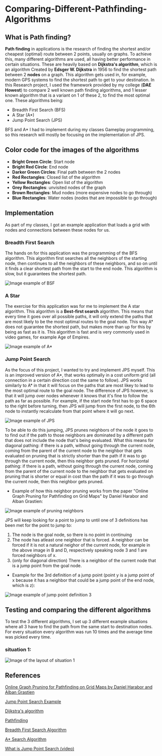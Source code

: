 # Comparing-Different-Pathfinding-Algorithms

## What is Path finding?

**Path finding** in applications is the research of finding the shortest and/or cheapest (optimal) route between 2 points, usually on graphs. To achieve this, many different algorithms are used, all having better performance in certain situations. These are heavily based on **Dijkstra's algorithm**, which is an algorithm Created by **Edsger W. Dijkstra** in 1956 to find the shortest path between 2 **nodes** on a graph. This algorithm gets used in, for example, modern GPS systems to find the shortest path to get to your destination. In this Research project, I used the framework provided by my college (**DAE Howest**) to compare 2 well known path finding algorithms, and 1 lesser known algorithm that is a variant on 1 of these 2, to find the most optimal one. These algorithms being:
* Breadth First Search (BFS)
* A Star (A*)
* Jump Point Search (JPS)

BFS and A* I had to implement during my classes Gameplay programming, so this research will mostly be focusing on the implementation of JPS.

## Color code for the images of the algorithms

- **Bright Green Circle**: Start node
- **Bright Red Circle**: End node
- **Darker Green Circles**: Final path between the 2 nodes
- **Red Rectangles**: Closed list of the algorithm
- **Yellow Rectangles**: Open list of the algorithm
- **Grey Rectangles**: unvisited nodes of the graph
- **Brown Rectangles**: Mud nodes (more expensive nodes to go through)
- **Blue Rectangles**: Water nodes (nodes that are impossible to go through)

## Implementation

As part of my classes, I got an example application that loads a grid with nodes and connections between these nodes for us. 

### Breadth First Search

The hands on for this application was the programming of the BFS algorithm. This algorithm first searches all the neighbors of the starting node, then continues to all the neighbors of these neighbors, and so on until it finds a clear shortest path from the start to the end node. This algorithm is slow, but it guarantees the shortest path.

![Image example of BSF](https://i.imgur.com/3xqAk8u.png)

### A Star

The exercise for this application was for me to implement the A star algorithm. This algorithm is a **Best-first search** algorithm. This means that every time it goes over all possible paths, it will only extend the paths that are most likely to be the most optimal routes to the goal node. This way A* does not guarantee the shortest path, but makes more than up for this by being as fast as it is. This algorithm is fast and is very commonly used in video games, for example Age of Empires. 

![Image example of A*](https://i.imgur.com/aYjdJVt.png)

### Jump Point Search

As the focus of this project, I wanted to try and implement JPS myself. This is an improved version of A*, that works optimally in a cost uniform grid (all connection in a certain direction cost the same to follow). JPS works similarly to A* in that it will focus on the paths that are most likey to lead to the most optimal route to the goal node. The difference of JPS however, is that it will jump over nodes whenever it knows that it's fine to follow the path as far as possible. For example, if the start node first has to go 6 space to the right before turning, then JPS will jump from the first node, to the 6th node to instantly recalculate from that point where it will go next.

![Image example of JPS](https://i.imgur.com/4wKZCJB.png)

To be able to do this jumping, JPS prunes neighbors of the node it goes to to find out if the path to those neighbors are dominated by a different path that does not include the node that's being evaluated.
What this means for diagonal pathing: if there is a path, without going through the current node, coming from the parent of the current node to the neighbor that gets evaluated on pruning that is strictly shorter than the path if it was to go through the current node, then this neighbor gets pruned.
For horizontal pathing: if there is a path, without going through the current node, coming from the parent of the current node to the neighbor that gets evaluated on pruning that is shorter or equal in cost than the path if it was to go through the current node, then this neighbor gets pruned.

- Example of how this neighbor pruning works from the paper "Online Graph Pruning for Pathfinding on Grid Maps" by Daniel Harabor and Alban Grastien:

![Image example of pruning neighbors](https://i.imgur.com/WJIrUek.png)

JPS will keep looking for a point to jump to until one of 3 definitions has been met for the point to jump to:
1. The node is the goal node, so there is no point in continuing 
2. The node has atleast one neighbor that is forced. A neighbor can be forced if it is not a natural neighor of the current node, for example in the above image in B and D, respectively speaking node 3 and 1 are forced neighbors of x.
3. (only for diagonal direction) There is a neighbor of the current node that is a jump point from the goal node. 

- Example for the 3rd definition of a jump point (point y is a jump point of x because it has a neighbor that could be a jump point of the end node, which is z):

![Image example of jump point definition 3](https://i.imgur.com/ZV7Fi7y.png)

## Testing and comparing the different algorithms

To test the 3 different algorithms, I set up 3 different example situations where all 3 have to find the path from the same start to destination nodes. For every situation every algorithm was run 10 times and the average time was picked every time.

### situation 1:

![Image of the layout of situation 1](https://i.imgur.com/EERoWCi.png)


## References


[Online Graph Pruning for Pathfinding on Grid Maps by Daniel Harabor and Alban Grastien](http://grastien.net/ban/articles/hg-aaai11.pdf)

[Jump Point Search Example](https://gamedevelopment.tutsplus.com/tutorials/how-to-speed-up-a-pathfinding-with-the-jump-point-search-algorithm--gamedev-5818)

[Dijkstra's algorithm](https://en.wikipedia.org/wiki/Dijkstra%27s_algorithm#History)

[Pathfinding](https://en.wikipedia.org/wiki/Pathfinding)

[Breadth First Search Algorithm](https://en.wikipedia.org/wiki/Breadth-first_search)

[A* Search Algorithm](https://en.wikipedia.org/wiki/A*_search_algorithm)

[What is Jump Point Search (video)](https://www.youtube.com/watch?v=wNOoyZ45SmQ&t=251s&ab_channel=TECHDOSE)
